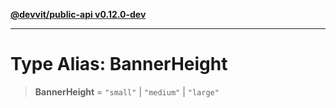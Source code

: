 [**@devvit/public-api v0.12.0-dev**](../../README.md)

---

# Type Alias: BannerHeight

> **BannerHeight** = `"small"` \| `"medium"` \| `"large"`
